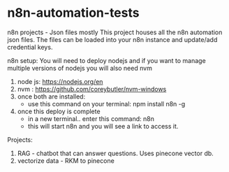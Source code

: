 # n8n-automation-tests
n8n projects - Json files mostly
This project houses all the n8n automation json files. The files can be loaded into your n8n instance and update/add credential keys.

n8n setup:
You will need to deploy nodejs and if you want to manage multiple versions of nodejs you will also need nvm 
1. node js: https://nodejs.org/en
2. nvm : https://github.com/coreybutler/nvm-windows
3. once both are installed:
    - use this command on your terminal: npm install n8n -g
4. once this deploy is complete
    - in a new terminal.. enter this command: n8n
    - this will start n8n and you will see a link to access it.


Projects:
1. RAG - chatbot that can answer questions. Uses pinecone vector db. 
2. vectorize data - RKM to pinecone
